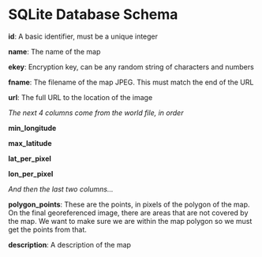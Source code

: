 # SQLite Database Schema #

**id**: A basic identifier, must be a unique integer

**name**: The name of the map

**ekey**: Encryption key, can be any random string of characters and numbers

**fname**: The filename of the map JPEG. This must match the end of the URL

**url**: The full URL to the location of the image

_The next 4 columns come from the world file, in order_

**min\_longitude**

**max\_latitude**

**lat\_per\_pixel**

**lon\_per\_pixel**

_And then the last two columns..._

**polygon\_points**: These are the points, in pixels of the polygon of the map. On the final georeferenced image, there are areas that are not covered by the map. We want to make sure we are within the map polygon so we must get the points from that.

**description**: A description of the map